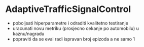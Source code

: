 # AdaptiveTrafficSignalControl
- poboljsati hiperparametre i odraditi kvalitetno testiranje
- uracunati novu metriku (prosjecno cekanje po automobilu) u kaznu/nagradu
- popraviti da se eval radi ispravan broj epizoda a ne samo 1
